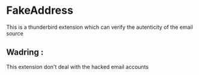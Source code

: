 FakeAddress
===========
This is a thunderbird extension which can verify the autenticity of the email source

Wadring :
-------
This extension don't deal with the hacked email accounts
